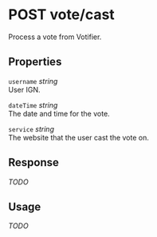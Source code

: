 # <span class="badge badge-light">POST</span> <span class="badge badge-light">vote/cast</span>


Process a vote from Votifier.

## Properties

`username` *string*  
User IGN.

`dateTime` *string*  
The date and time for the vote.

`service` *string*  
The website that the user cast the vote on.


## Response

*TODO*

## Usage

*TODO*

